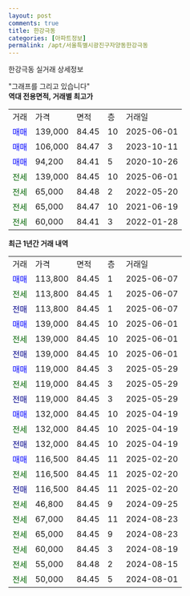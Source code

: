 ```yaml
---
layout: post
comments: true
title: 한강극동
categories: [아파트정보]
permalink: /apt/서울특별시광진구자양동한강극동
---
```


한강극동 실거래 상세정보

<script type="text/javascript">
  google.charts.load('current', {'packages':['line', 'corechart']});
  google.charts.setOnLoadCallback(drawChart);

  function drawChart() {
    var data = new google.visualization.DataTable();
    data.addColumn('date', '거래일');
    data.addColumn('number', "매매");
    data.addColumn('number', "전세");
    data.addColumn('number', "전매");

    data.addRows([[new Date(Date.parse("2025-06-07")), 113800, null, null], [new Date(Date.parse("2025-06-07")), null, 113800, null], [new Date(Date.parse("2025-06-07")), null, null, 113800], [new Date(Date.parse("2025-06-01")), 139000, null, null], [new Date(Date.parse("2025-06-01")), null, 139000, null], [new Date(Date.parse("2025-06-01")), null, null, 139000], [new Date(Date.parse("2025-05-29")), 119000, null, null], [new Date(Date.parse("2025-05-29")), null, 119000, null], [new Date(Date.parse("2025-05-29")), null, null, 119000], [new Date(Date.parse("2025-04-19")), 132000, null, null], [new Date(Date.parse("2025-04-19")), null, 132000, null], [new Date(Date.parse("2025-04-19")), null, null, 132000], [new Date(Date.parse("2025-02-20")), 116500, null, null], [new Date(Date.parse("2025-02-20")), null, 116500, null], [new Date(Date.parse("2025-02-20")), null, null, 116500], [new Date(Date.parse("2024-09-25")), null, 46800, null], [new Date(Date.parse("2024-08-23")), null, 67000, null], [new Date(Date.parse("2024-08-23")), null, 65000, null], [new Date(Date.parse("2024-08-19")), null, 60000, null], [new Date(Date.parse("2024-08-15")), null, 55000, null], [new Date(Date.parse("2024-08-01")), null, 50000, null]]);

    var options = {
      hAxis: {
        format: 'yyyy/MM/dd'
      },    
      lineWidth: 0,
      pointsVisible: true,    
      title: '최근 1년간 유형별 실거래가 분포',
      legend: { position: 'bottom' }
    };

    var formatter = new google.visualization.NumberFormat({pattern:'###,###'} );
    formatter.format(data, 1);
    formatter.format(data, 2);
    
    setTimeout(function() {
        var chart = new google.visualization.LineChart(document.getElementById('columnchart_material'));
        chart.draw(data, (options));
        document.getElementById('loading').style.display = 'none';
    }, 200);
  }
</script>


<div id="loading" style="z-index:20; display: block; margin-left: 0px">"그래프를 그리고 있습니다"</div>
<div id="columnchart_material" style="width: 95%; margin-left: 0px; display: block"></div>
<!-- contents start -->
<b>역대 전용면적, 거래별 최고가</b>
<table class="sortable">
    <tr>
      <td>거래</td>
      <td>가격</td>
      <td>면적</td>
      <td>층</td>
      <td>거래일</td>
    </tr>
        <tr>
          <td><a style="color: blue">매매</a></td>
          <td>139,000</td>
          <td>84.45</td>
          <td>10</td>
          <td>2025-06-01</td>
        </tr>            <tr>
          <td><a style="color: blue">매매</a></td>
          <td>106,000</td>
          <td>84.47</td>
          <td>3</td>
          <td>2023-10-11</td>
        </tr>            <tr>
          <td><a style="color: blue">매매</a></td>
          <td>94,200</td>
          <td>84.41</td>
          <td>5</td>
          <td>2020-10-26</td>
        </tr>        
        <tr>
              <td><a style="color: darkgreen">전세</a></td>
              <td>139,000</td>
              <td>84.45</td>
              <td>10</td>
              <td>2025-06-01</td>
            </tr>            <tr>
              <td><a style="color: darkgreen">전세</a></td>
              <td>65,000</td>
              <td>84.48</td>
              <td>2</td>
              <td>2022-05-20</td>
            </tr>            <tr>
              <td><a style="color: darkgreen">전세</a></td>
              <td>65,000</td>
              <td>84.47</td>
              <td>10</td>
              <td>2021-06-19</td>
            </tr>            <tr>
              <td><a style="color: darkgreen">전세</a></td>
              <td>60,000</td>
              <td>84.41</td>
              <td>3</td>
              <td>2022-01-28</td>
            </tr>        
    
</table>

<b>최근 1년간 거래 내역</b>

<table class="sortable">
    <tr>
      <td>거래</td>
      <td>가격</td>
      <td>면적</td>
      <td>층</td>
      <td>거래일</td>
    </tr>
    <tr>
      <td><a style="color: blue">매매</a></td>
      <td>113,800</td>
      <td>84.45</td>
      <td>1</td>
      <td>2025-06-07</td>
    </tr>          <tr>
      <td><a style="color: darkgreen">전세</a></td>
      <td>113,800</td>
      <td>84.45</td>
      <td>1</td>
      <td>2025-06-07</td>
    </tr>          <tr>
      <td><a style="color: darkblue">전매</a></td>
      <td>113,800</td>
      <td>84.45</td>
      <td>1</td>
      <td>2025-06-07</td>
    </tr>          <tr>
      <td><a style="color: blue">매매</a></td>
      <td>139,000</td>
      <td>84.45</td>
      <td>10</td>
      <td>2025-06-01</td>
    </tr>          <tr>
      <td><a style="color: darkgreen">전세</a></td>
      <td>139,000</td>
      <td>84.45</td>
      <td>10</td>
      <td>2025-06-01</td>
    </tr>          <tr>
      <td><a style="color: darkblue">전매</a></td>
      <td>139,000</td>
      <td>84.45</td>
      <td>10</td>
      <td>2025-06-01</td>
    </tr>          <tr>
      <td><a style="color: blue">매매</a></td>
      <td>119,000</td>
      <td>84.45</td>
      <td>3</td>
      <td>2025-05-29</td>
    </tr>          <tr>
      <td><a style="color: darkgreen">전세</a></td>
      <td>119,000</td>
      <td>84.45</td>
      <td>3</td>
      <td>2025-05-29</td>
    </tr>          <tr>
      <td><a style="color: darkblue">전매</a></td>
      <td>119,000</td>
      <td>84.45</td>
      <td>3</td>
      <td>2025-05-29</td>
    </tr>          <tr>
      <td><a style="color: blue">매매</a></td>
      <td>132,000</td>
      <td>84.45</td>
      <td>10</td>
      <td>2025-04-19</td>
    </tr>          <tr>
      <td><a style="color: darkgreen">전세</a></td>
      <td>132,000</td>
      <td>84.45</td>
      <td>10</td>
      <td>2025-04-19</td>
    </tr>          <tr>
      <td><a style="color: darkblue">전매</a></td>
      <td>132,000</td>
      <td>84.45</td>
      <td>10</td>
      <td>2025-04-19</td>
    </tr>          <tr>
      <td><a style="color: blue">매매</a></td>
      <td>116,500</td>
      <td>84.45</td>
      <td>11</td>
      <td>2025-02-20</td>
    </tr>          <tr>
      <td><a style="color: darkgreen">전세</a></td>
      <td>116,500</td>
      <td>84.45</td>
      <td>11</td>
      <td>2025-02-20</td>
    </tr>          <tr>
      <td><a style="color: darkblue">전매</a></td>
      <td>116,500</td>
      <td>84.45</td>
      <td>11</td>
      <td>2025-02-20</td>
    </tr>          <tr>
      <td><a style="color: darkgreen">전세</a></td>
      <td>46,800</td>
      <td>84.45</td>
      <td>9</td>
      <td>2024-09-25</td>
    </tr>          <tr>
      <td><a style="color: darkgreen">전세</a></td>
      <td>67,000</td>
      <td>84.45</td>
      <td>11</td>
      <td>2024-08-23</td>
    </tr>          <tr>
      <td><a style="color: darkgreen">전세</a></td>
      <td>65,000</td>
      <td>84.45</td>
      <td>9</td>
      <td>2024-08-23</td>
    </tr>          <tr>
      <td><a style="color: darkgreen">전세</a></td>
      <td>60,000</td>
      <td>84.45</td>
      <td>3</td>
      <td>2024-08-19</td>
    </tr>          <tr>
      <td><a style="color: darkgreen">전세</a></td>
      <td>55,000</td>
      <td>84.48</td>
      <td>2</td>
      <td>2024-08-15</td>
    </tr>          <tr>
      <td><a style="color: darkgreen">전세</a></td>
      <td>50,000</td>
      <td>84.45</td>
      <td>5</td>
      <td>2024-08-01</td>
    </tr>      </table>
<!-- contents end -->    


